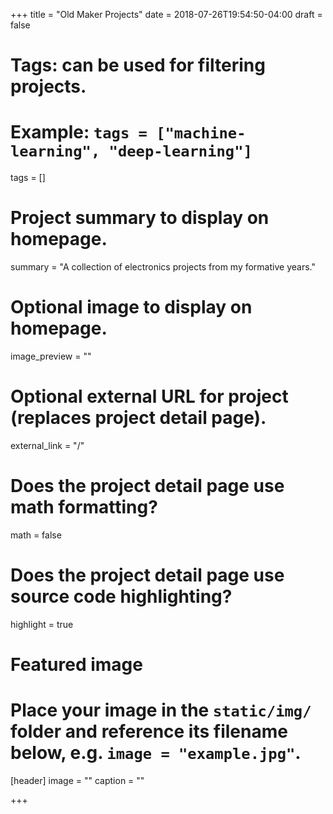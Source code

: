 +++
title = "Old Maker Projects"
date = 2018-07-26T19:54:50-04:00
draft = false

# Tags: can be used for filtering projects.
# Example: `tags = ["machine-learning", "deep-learning"]`
tags = []

# Project summary to display on homepage.
summary = "A collection of electronics projects from my formative years."

# Optional image to display on homepage.
image_preview = ""

# Optional external URL for project (replaces project detail page).
external_link = "/"

# Does the project detail page use math formatting?
math = false

# Does the project detail page use source code highlighting?
highlight = true

# Featured image
# Place your image in the `static/img/` folder and reference its filename below, e.g. `image = "example.jpg"`.
[header]
image = ""
caption = ""

+++
